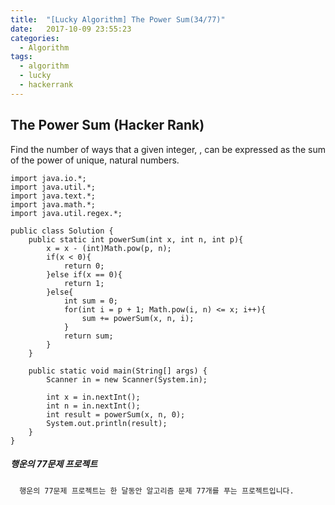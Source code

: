 ```yaml
---
title:  "[Lucky Algorithm] The Power Sum(34/77)"
date:   2017-10-09 23:55:23
categories:
  - Algorithm
tags:
  - algorithm
  - lucky
  - hackerrank
---
```

## The Power Sum (Hacker Rank)
Find the number of ways that a given integer, , can be expressed as the sum of the  power of unique, natural numbers.

```
import java.io.*;
import java.util.*;
import java.text.*;
import java.math.*;
import java.util.regex.*;

public class Solution {
    public static int powerSum(int x, int n, int p){
        x = x - (int)Math.pow(p, n);
        if(x < 0){
            return 0;
        }else if(x == 0){
            return 1;
        }else{
            int sum = 0;
            for(int i = p + 1; Math.pow(i, n) <= x; i++){
                sum += powerSum(x, n, i);
            }
            return sum;
        }
    }

    public static void main(String[] args) {
        Scanner in = new Scanner(System.in);

        int x = in.nextInt();
        int n = in.nextInt();
        int result = powerSum(x, n, 0);
        System.out.println(result);
    }
}
```

##### 행운의 77문제 프로젝트
```
  행운의 77문제 프로젝트는 한 달동안 알고리즘 문제 77개를 푸는 프로젝트입니다.
```
